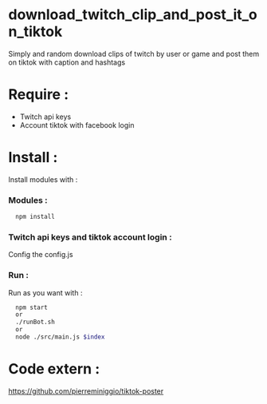 # download_twitch_clip_and_post_it_on_tiktok
Simply and random download clips of twitch by user or game and post them on tiktok with caption and hashtags 

# Require :
- Twitch api keys
- Account tiktok with facebook login

# Install :
Install modules with :
### Modules :
```bash
  npm install
``` 
  
### Twitch api keys and tiktok account login :
Config the config.js

### Run :
Run as you want with :
```bash
  npm start
  or
  ./runBot.sh
  or
  node ./src/main.js $index
``` 

# Code extern :
https://github.com/pierreminiggio/tiktok-poster
